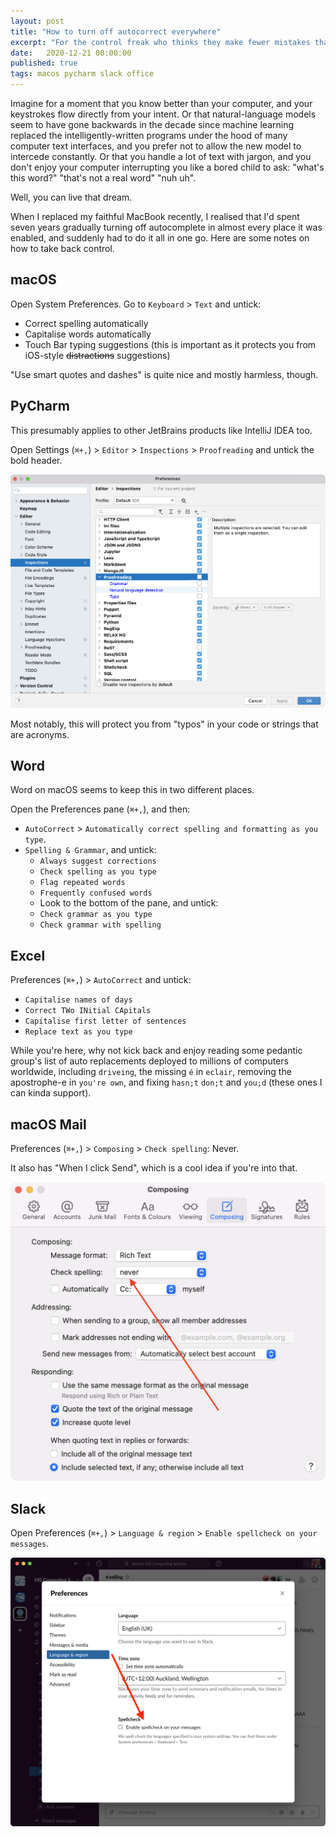 ```yaml
---
layout: post
title: "How to turn off autocorrect everywhere"
excerpt: "For the control freak who thinks they make fewer mistakes than the computer does, and is probably right."
date:	2020-12-21 00:00:00
published: true
tags: macos pycharm slack office
---
```


Imagine for a moment that you know better than your computer, and your keystrokes flow directly from your intent. Or that natural-language models seem to have gone backwards in the decade since machine learning replaced the intelligently-written programs under the hood of many computer text interfaces, and you prefer not to allow the new model to intercede constantly. Or that you handle a lot of text with jargon, and you don't enjoy your computer interrupting you like a bored child to ask: "what's this word?" "that's not a real word" "nuh uh".

Well, you can live that dream.

When I replaced my faithful MacBook recently, I realised that I'd spent seven years gradually turning off autocomplete in almost every place it was enabled, and suddenly had to do it all in one go. Here are some notes on how to take back control.

## macOS

Open System Preferences. Go to `Keyboard` > `Text` and untick:

* Correct spelling automatically
* Capitalise words automatically
* Touch Bar typing suggestions (this is important as it protects you from iOS-style ~~distractions~~ suggestions)

"Use smart quotes and dashes" is quite nice and mostly harmless, though.

## PyCharm

This presumably applies to other JetBrains products like IntelliJ IDEA too.

Open Settings (`⌘+,`) > `Editor` > `Inspections` > `Proofreading` and untick the bold header.

![Screenshot of PyCharm's inspection settings with "Proofreading" highlighted.](/assets/images/PyCharm-proofreading.png)

Most notably, this will protect you from "typos" in your code or strings that are acronyms.

## Word

Word on macOS seems to keep this in two different places.

Open the Preferences pane (`⌘+,`), and then:

* `AutoCorrect` > `Automatically correct spelling and formatting as you type`.
* `Spelling & Grammar`, and untick: 
  * `Always suggest corrections`
  * `Check spelling as you type`
  * `Flag repeated words`
  * `Frequently confused words`
  * Look to the bottom of the pane, and untick:
  * `Check grammar as you type`
  * `Check grammar with spelling`

## Excel

Preferences (`⌘+,`) > `AutoCorrect` and untick:

* `Capitalise names of days`
* `Correct TWo INitial CApitals`
* `Capitalise first letter of sentences`
* `Replace text as you type`

While you're here, why not kick back and enjoy reading some pedantic group's list of auto replacements deployed to millions of computers worldwide, including `driveing`, the missing `é` in `eclair`, removing the apostrophe-e in `you're own`, and fixing `hasn;t` `don;t` and `you;d` (these ones I can kinda support).

## macOS Mail

Preferences (`⌘+,`) > `Composing` > `Check spelling`: Never.

It also has "When I click Send", which is a cool idea if you're into that.

![Screenshot of the settings page in macOS Mail.](/assets/images/macOS-mail-spellcheck.png)

## Slack

Open Preferences (`⌘+,`) > `Language & region` > `Enable spellcheck on your messages`.

![Screenshot of Slack preferences.](/assets/images/slack-autocorrect.png)
